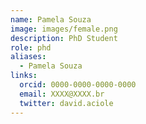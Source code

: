 ```yaml
---
name: Pamela Souza
image: images/female.png
description: PhD Student
role: phd
aliases:
  - Pamela Souza
links:
  orcid: 0000-0000-0000-0000
  email: XXXX@XXXX.br
  twitter: david.aciole
---
```

